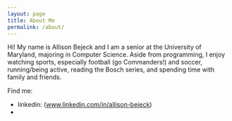 ```yaml
---
layout: page
title: About Me
permalink: /about/
---
```


Hi! My name is Allison Bejeck and I am a senior at the University of Maryland, majoring in Computer Science. Aside from programming, I enjoy watching sports, especially football (go Commanders!) and soccer, running/being active, reading the Bosch series, and spending time with family and friends.

Find me:
- linkedin: (www.linkedin.com/in/allison-bejeck)
- 


